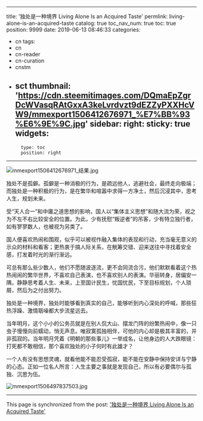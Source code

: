 
---
title: '独处是一种境界 Living Alone Is an Acquired Taste'
permlink: living-alone-is-an-acquired-taste
catalog: true
toc_nav_num: true
toc: true
position: 9999
date: 2019-06-13 08:46:33
categories:
- cn
tags:
- cn
- cn-reader
- cn-curation
- cnstm
- sct
thumbnail: 'https://cdn.steemitimages.com/DQmaEpZgrDcWVasqRAtGxxA3keLvrdvzt9dEZZyPXXHcVW9/mmexport1506412676971_%E7%BB%93%E6%9E%9C.jpg'
sidebar:
    right:
        sticky: true
widgets:
    -
        type: toc
        position: right
---


![mmexport1506412676971_结果.jpg](https://cdn.steemitimages.com/DQmaEpZgrDcWVasqRAtGxxA3keLvrdvzt9dEZZyPXXHcVW9/mmexport1506412676971_%E7%BB%93%E6%9E%9C.jpg)

独处不是孤僻。孤僻是一种消极的行为，是疏远他人，逃避社会，最终走向极端；而独处是一种积极的行为，是在繁华和喧嚣中求得一方净土，然后沉浸其中，思考人生，规划未来。

受“天人合一”和中庸之道思想的影响，国人以“集体主义思想”和随大流为荣，视之为不左不右比较安全的位置。为此，少有抚慰“叛逆者”的吊客，少有特立独行者，如有寥寥数人，也被视为另类了。

国人便喜欢热闹和围观，似乎可以被视作融入集体的表现和行动，充当毫无意义的示众的材料和看客；更热衷于搞人际关系，在觥筹交错、迎来送往中寻找着安全感，打发着时光的渐行渐远。

可总有那么些少数人，他们不愿随波逐流，更不会同流合污，他们默默看着这个热热闹闹的繁华世界，不喜欢自己表演，也不喜欢别人的表演。华丽转身，居偏安一隅，静静思考着人生、未来，上至国计民生，忧国忧民，下至目标规划，个人琐屑，然后为之付出努力。

独处是一种境界，独处时能够看到真实的自己，能够听到内心深处的呼喊，那些狂热浮躁、激情聒噪都大步流星远去。

当年明月，这个小小的公务员就是在别人侃大山、摆龙门阵的纷繁热闹中，像一只虫子慢慢向前蠕动，悄无声息。唯寂寞孤独相伴，可他的内心却是极其丰富的，并非孤寂的。当年明月凭着《明朝的那些事儿》一举成名，让他身边的人大跌眼镜：打死都不敢相信，那个喜欢独处的小子何时有此雄才？

一个人有没有思想灵魂，就看他能不能忍受孤寂，能不能在安静中保持安详与宁静的心态。正如一位名人所言：人生主要之事就是发现自己，所以有必要偶尔与孤独、沉思为伍。

![mmexport1506497837503.jpg](https://cdn.steemitimages.com/DQmb1yGYsQuk5iVcUxAageaeUfnNneoSSXoZfQausc85aAW/mmexport1506497837503.jpg)

- - -

This page is synchronized from the post: ['独处是一种境界 Living Alone Is an Acquired Taste'](https://steemit.com/@bring/living-alone-is-an-acquired-taste)
